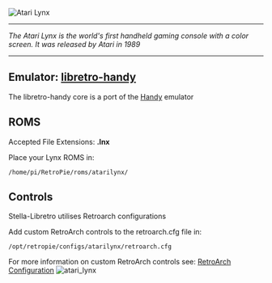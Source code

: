 ![Atari Lynx](http://www.foregames.nl/uploaded_images/Lynx_Logo.jpg)
***
_The Atari Lynx is the world's first handheld gaming console with a color screen. It was released by Atari in 1989_
***
## Emulator: [libretro-handy](https://github.com/libretro/libretro-handy)
The libretro-handy core is a port of the [Handy](http://handy.sourceforge.net/) emulator
## ROMS
Accepted File Extensions: **.lnx**

Place your Lynx ROMS in:
```shell
/home/pi/RetroPie/roms/atarilynx/
```
## Controls

Stella-Libretro utilises Retroarch configurations

Add custom RetroArch controls to the retroarch.cfg file in:
```shell
/opt/retropie/configs/atarilynx/retroarch.cfg
```
For more information on custom RetroArch controls see: [RetroArch Configuration](https://github.com/petrockblog/RetroPie-Setup/wiki/RetroArch-Configuration)
![atari_lynx](https://cloud.githubusercontent.com/assets/10035308/8176465/8d4a4c74-13b8-11e5-9956-c059ac3fc9e1.png)